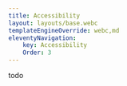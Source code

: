 ```yaml
---
title: Accessibility
layout: layouts/base.webc
templateEngineOverride: webc,md
eleventyNavigation:
    key: Accessibility
    Order: 3
---
```

todo